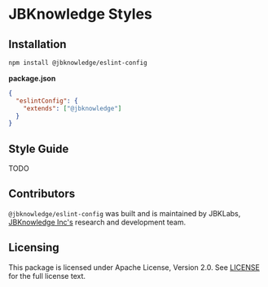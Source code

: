 # JBKnowledge Styles

## Installation

```bash
npm install @jbknowledge/eslint-config
```

**package.json**
```json
{
  "eslintConfig": {
    "extends": ["@jbknowledge"]
  }
}
```

## Style Guide

TODO

## Contributors

`@jbknowledge/eslint-config` was built and is maintained by JBKLabs, [JBKnowledge Inc's](https://jbknowledge.com/) research and development team.

## Licensing

This package is licensed under Apache License, Version 2.0. See [LICENSE](./LICENSE) for the full license text.